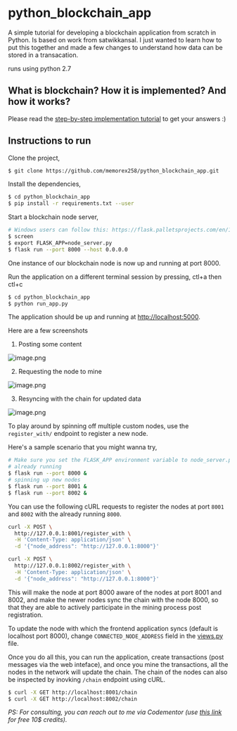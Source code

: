 # python_blockchain_app

A simple tutorial for developing a blockchain application from scratch in Python. Is based on work from satwikkansal. I just wanted to learn how to put this together and made a few changes to understand how data can be stored in a transacation.

runs using python 2.7

## What is blockchain? How it is implemented? And how it works?

Please read the [step-by-step implementation tutorial](https://www.ibm.com/developerworks/cloud/library/cl-develop-blockchain-app-in-python/index.html) to get your answers :)

## Instructions to run

Clone the project,

```sh
$ git clone https://github.com/memorex258/python_blockchain_app.git
```

Install the dependencies,

```sh
$ cd python_blockchain_app
$ pip install -r requirements.txt --user
```

Start a blockchain node server,

```sh
# Windows users can follow this: https://flask.palletsprojects.com/en/1.1.x/cli/#application-discovery
$ screen
$ export FLASK_APP=node_server.py
$ flask run --port 8000 --host 0.0.0.0

```

One instance of our blockchain node is now up and running at port 8000.


Run the application on a different terminal session by pressing,
ctl+a then ctl+c
```sh
$ cd python_blockchain_app
$ python run_app.py
```

The application should be up and running at [http://localhost:5000](http://localhost:5000).

Here are a few screenshots

1. Posting some content

![image.png](https://github.com/memorex258/python_blockchain_app/raw/master/screenshots/1.png)

2. Requesting the node to mine

![image.png](https://github.com/memorex258/python_blockchain_app/raw/master/screenshots/2.png)

3. Resyncing with the chain for updated data

![image.png](https://github.com/memorex258/python_blockchain_app/raw/master/screenshots/3.png)

To play around by spinning off multiple custom nodes, use the `register_with/` endpoint to register a new node. 

Here's a sample scenario that you might wanna try,

```sh
# Make sure you set the FLASK_APP environment variable to node_server.py before running these nodes
# already running
$ flask run --port 8000 &
# spinning up new nodes
$ flask run --port 8001 &
$ flask run --port 8002 &
```

You can use the following cURL requests to register the nodes at port `8001` and `8002` with the already running `8000`.

```sh
curl -X POST \
  http://127.0.0.1:8001/register_with \
  -H 'Content-Type: application/json' \
  -d '{"node_address": "http://127.0.0.1:8000"}'
```

```sh
curl -X POST \
  http://127.0.0.1:8002/register_with \
  -H 'Content-Type: application/json' \
  -d '{"node_address": "http://127.0.0.1:8000"}'
```

This will make the node at port 8000 aware of the nodes at port 8001 and 8002, and make the newer nodes sync the chain with the node 8000, so that they are able to actively participate in the mining process post registration.

To update the node with which the frontend application syncs (default is localhost port 8000), change `CONNECTED_NODE_ADDRESS` field in the [views.py](/app/views.py) file.

Once you do all this, you can run the application, create transactions (post messages via the web inteface), and once you mine the transactions, all the nodes in the network will update the chain. The chain of the nodes can also be inspected by inovking `/chain` endpoint using cURL.

```sh
$ curl -X GET http://localhost:8001/chain
$ curl -X GET http://localhost:8002/chain
```

*PS: For consulting, you can reach out to me via Codementor (use [this link](https://www.codementor.io/satwikkansal?partner=satwikkansal) for free 10$ credits).*
